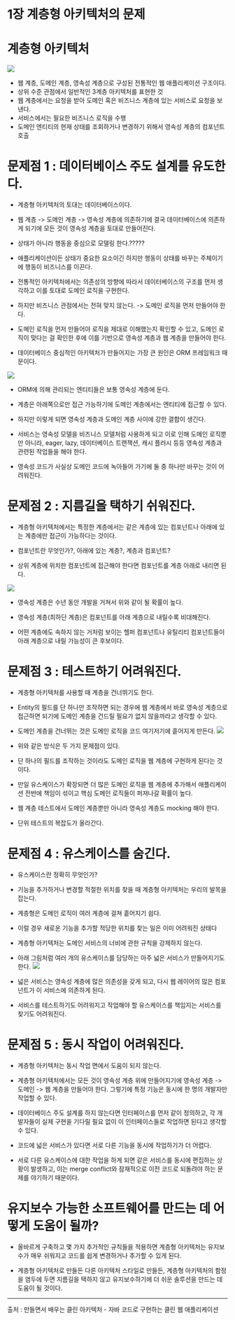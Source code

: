 # 1장 계층형 아키텍처의 문제

# 계층형 아키텍처

![](https://velog.velcdn.com/images/ryool/post/e7ab8659-de05-4a27-a514-c7806bd18130/image.png)

- 웹 계층, 도메인 계층, 영속성 계층으로 구성된 전통적인 웹 애플리케이션 구조이다.
- 상위 수준 관점에서 일반적인 3계층 아키텍처를 표현한 것
- 웹 계층에서는 요청을 받아 도메인 혹은 비즈니스 계층에 있는 서비스로 요청을 보낸다.
- 서비스에서는 필요한 비즈니스 로직을 수행
- 도메인 엔티티의 현재 상태를 조회하거나 변경하기 위해서 영속성 계층의 컴포넌트 호출

# 문제점 1 : 데이터베이스 주도 설계를 유도한다.

- 계층형 아키텍처의 토대는 데이터베이스이다.
- 웹 계층 -> 도메인 계층 -> 영속성 계층에 의존하기에 결국 데이터베이스에 의존하게 되기에 모든 것이 영속성 계층을 토대로 만들어진다.

- 상태가 아니라 행동을 중심으로 모델링 한다.?????
- 애플리케이션이든 상태가 중요한 요소이긴 하지만 행동이 상태를 바꾸는 주체이기에 행동이 비즈니스를 이끈다.

- 전통적인 아키텍처에서는 의존성의 방향에 따라서 데이터베이스의 구조를 먼저 생각하고 이를 토대로 도메인 로직을 구현한다.
- 하지만 비즈니스 관점에서는 전혀 맞지 않는다. -> 도메인 로직을 먼저 만들어야 한다.
- 도메인 로직을 먼저 만들어야 로직을 제대로 이해했는지 확인할 수 있고, 도메인 로직이 맞다는 걸 확인한 후에 이를 기반으로 영속성 계층과 웹 계층을 만들어야 한다.
- 데이터베이스 중심적인 아키텍처가 만들어지는 가장 큰 원인은 ORM 프레임워크 때문이다.

![](https://velog.velcdn.com/images/ryool/post/9e4baeec-ca1f-4fe6-a84b-bb6ffb3b005c/image.png)

- ORM에 의해 관리되는 엔티티들은 보통 영속성 계층에 둔다.
- 계층은 아래쪽으로만 접근 가능하기에 도메인 계층에서는 엔티티에 접근할 수 있다.

- 하지만 이렇게 되면 영속성 계층과 도메인 계층 사이에 강한 결합이 생긴다.

- 서비스는 영속성 모델을 비즈니스 모델처럼 사용하게 되고 이로 인해 도메인 로직뿐만 아니라, eager, lazy, 데이터베이스 트랜잭션, 캐시 플러시 등등 영속성 계층과 관련된 작업들을 해야 한다.

- 영속성 코드가 사실상 도메인 코드에 녹아들어 가기에 둘 중 하나만 바꾸는 것이 어려워진다.

# 문제점 2 : 지름길을 택하기 쉬워진다.

- 계층형 아키텍처에서는 특정한 계층에서는 같은 계층에 있는 컴포넌트나 아래에 있는 계층에만 접근이 가능하다는 것이다.

- 컴포넌트란 무엇인가?, 아래에 있는 계층?, 계층과 컴포넌트?

- 상위 계층에 위치한 컴포넌트에 접근해야 한다면 컴포넌트를 계층 아래로 내리면 된다.

![](https://velog.velcdn.com/images/ryool/post/24d08edc-7949-4fff-8d5d-1ffb72938989/image.png)

- 영속성 계층은 수년 동안 개발을 거쳐서 위와 같이 될 확률이 높다.

- 영속성 계층(최하단 계층)은 컴포넌트를 아래 계층으로 내릴수록 비대해진다.

- 어떤 계층에도 속하지 않는 거처럼 보이는 헬퍼 컴포넌트나 유틸리티 컴포넌트들이 아래 계층으로 내릴 가능성이 큰 후보이다.

# 문제점 3 : 테스트하기 어려워진다.

- 계층형 아키텍처를 사용할 때 계층을 건너뛰기도 한다.

- Entity의 필드를 단 하나만 조작하면 되는 경우에 웹 계층에서 바로 영속성 계층으로 접근하면 되기에 도메인 계층을 건드릴 필요가 없지 않을까라고 생각할 수 있다.

- 도메인 계층을 건너뛰는 것은 도메인 로직을 코드 여기저기에 흩어지게 만든다.
  ![](https://velog.velcdn.com/images/ryool/post/1ff1f2fb-2f2e-4fd2-937b-99a8fd3efa4c/image.png)

- 위와 같은 방식은 두 가지 문제점이 있다.

- 단 하나의 필드를 조작하는 것이라도 도메인 로직을 웹 계층에 구현하게 된다는 것이다.

- 만일 유스케이스가 확장되면 더 많은 도메인 로직을 웹 계층에 추가해서 애플리케이션 전반에 책임이 섞이고 핵심 도메인 로직들이 퍼져나갈 확률이 높다.

- 웹 계층 테스트에서 도메인 계층뿐만 아니라 영속성 계층도 mocking 해야 한다.

- 단위 테스트의 복잡도가 올라간다.

# 문제점 4 : 유스케이스를 숨긴다.

- 유스케이스란 정확히 무엇인가?

- 기능을 추가하거나 변경할 적절한 위치를 찾을 때 계층형 아키텍처는 우리의 발목을 잡는다.

- 계층형은 도메인 로직이 여러 계층에 걸쳐 흩어지기 쉽다.

- 이럴 경우 새로운 기능을 추가할 적당한 위치를 찾는 일은 이미 어려워진 상태다

- 계층형 아키텍처는 도메인 서비스의 너비에 관한 규칙을 강제하지 않는다.

- 아래 그림처럼 여러 개의 유스케이스를 담당하는 아주 넓은 서비스가 만들어지기도 한다.
  ![](https://velog.velcdn.com/images/ryool/post/157000ee-4a4c-4ab2-8e8e-b2946a0b37c9/image.png)

- 넓은 서비스는 영속성 계층에 많은 의존성을 갖게 되고, 다시 웹 레이어의 많은 컴포넌트가 이 서비스에 의존하게 된다.

- 서비스를 테스트하기도 어려워지고 작업해야 할 유스케이스를 책임지는 서비스를 찾기도 어려워진다.

# 문제점 5 : 동시 작업이 어려워진다.

- 계층형 아키텍처는 동시 작업 면에서 도움이 되지 않는다.

- 계층형 아키텍처에서는 모든 것이 영속성 계층 위에 만들어지기에 영속성 계층 -> 도메인 -> 웹 계층을 만들어야 한다. 그렇기에 특정 기능은 동시에 한 명의 개발자만 작업할 수 있다.

- 데이터베이스 주도 설계를 하지 않는다면 인터페이스를 먼저 같이 정의하고, 각 개발자들이 실제 구현을 기다릴 필요 없이 이 인터페이스들로 작업하면 된다고 생각할 수 있다.

- 코드에 넓은 서비스가 있다면 서로 다른 기능을 동시에 작업하기가 더 어렵다.

- 서로 다른 유스케이스에 대한 작업을 하게 되면 같은 서비스를 동시에 편집하는 상황이 발생하고, 이는 merge conflict와 잠재적으로 이전 코드로 되돌려야 하는 문제를 야기하기 때문이다.

# 유지보수 가능한 소프트웨어를 만드는 데 어떻게 도움이 될까?

- 올바르게 구축하고 몇 가지 추가적인 규칙들을 적용하면 계층형 아키텍처는 유지보수가 매우 쉬워지고 코드를 쉽게 변경하거나 추가할 수 있게 된다.

- 계층형 아키텍처로 만들든 다른 아키텍처 스타일로 만들든, 계층형 아키텍처의 함정을 염두에 두면 지름길을 택하지 않고 유지보수하기에 더 쉬운 솔루션을 만드는 데 도움이 될 것이다.

---

출처 : 만들면서 배우는 클린 아키텍처 - 자바 코드로 구현하는 클린 웹 애플리케이션
